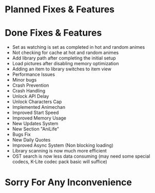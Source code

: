 # Planned Fixes & Features
# Done Fixes & Features
 - Set as watching is set as completed in hot and random animes
 - Not checking for cache at hot and random animes
 - Add library path after completing the initial setup
 - Load pictures after disabling memory optimization
 - Adding an item to library switches to item view
 - Performance Issues
 - Minor bugs
 - Crash Prevention
 - Crash Handling
 - Unlock API Delay
 - Unlock Characters Cap
 - Implemented Animechan
 - Improved Start Speed
 - Improved Memory Usage
 - New Updates System
 - New Section "AniLife"    
 - Bugs Fix
 - New Daily Quotes
 - Improved Async System (Non blocking loading)
 - Library scanning is now much more efficient
 - OST search is now less data consuming (may need some special codecs, K-Lite codec pack basic will suffice)
# Sorry For Any Inconvenience
